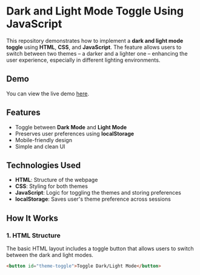 # Dark and Light Mode Toggle Using JavaScript

This repository demonstrates how to implement a **dark and light mode toggle** using **HTML**, **CSS**, and **JavaScript**. The feature allows users to switch between two themes – a darker and a lighter one – enhancing the user experience, especially in different lighting environments.

## Demo

You can view the live demo [here](https://engineersohag.github.io/JS-Dark-and-Light-Theme-Changing-Function/).

## Features

- Toggle between **Dark Mode** and **Light Mode**
- Preserves user preferences using **localStorage**
- Mobile-friendly design
- Simple and clean UI

## Technologies Used

- **HTML**: Structure of the webpage
- **CSS**: Styling for both themes
- **JavaScript**: Logic for toggling the themes and storing preferences
- **localStorage**: Saves user's theme preference across sessions

## How It Works

### 1. HTML Structure

The basic HTML layout includes a toggle button that allows users to switch between the dark and light modes.

```html
<button id="theme-toggle">Toggle Dark/Light Mode</button>
